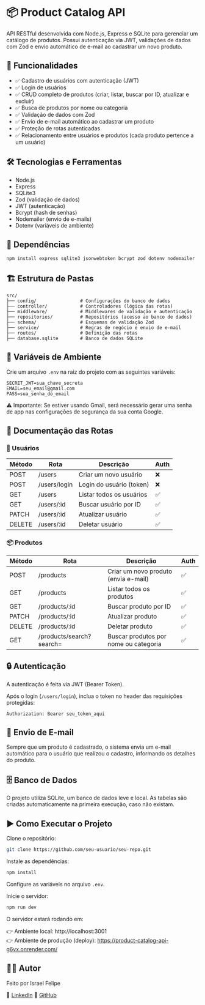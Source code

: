 
# 📦 Product Catalog API

API RESTful desenvolvida com Node.js, Express e SQLite para gerenciar um catálogo de produtos. Possui autenticação via JWT, validações de dados com Zod e envio automático de e-mail ao cadastrar um novo produto.

## 🚀 Funcionalidades
- ✅ Cadastro de usuários com autenticação (JWT)
- ✅ Login de usuários
- ✅ CRUD completo de produtos (criar, listar, buscar por ID, atualizar e excluir)
- ✅ Busca de produtos por nome ou categoria
- ✅ Validação de dados com Zod
- ✅ Envio de e-mail automático ao cadastrar um produto
- ✅ Proteção de rotas autenticadas
- ✅ Relacionamento entre usuários e produtos (cada produto pertence a um usuário)

## 🛠️ Tecnologias e Ferramentas
- Node.js
- Express
- SQLite3
- Zod (validação de dados)
- JWT (autenticação)
- Bcrypt (hash de senhas)
- Nodemailer (envio de e-mails)
- Dotenv (variáveis de ambiente)

## 🔗 Dependências
```bash
npm install express sqlite3 jsonwebtoken bcrypt zod dotenv nodemailer
```

## 🏗️ Estrutura de Pastas
```
src/
├── config/                # Configurações do banco de dados
├── controller/            # Controladores (lógica das rotas)
├── middleware/            # Middlewares de validação e autenticação
├── repositories/          # Repositórios (acesso ao banco de dados)
├── schema/                # Esquemas de validação Zod
├── service/               # Regras de negócio e envio de e-mail
├── routes/                # Definição das rotas
├── database.sqlite        # Banco de dados SQLite
```

## 🔑 Variáveis de Ambiente
Crie um arquivo `.env` na raiz do projeto com as seguintes variáveis:

```
SECRET_JWT=sua_chave_secreta
EMAIL=seu_email@gmail.com
PASS=sua_senha_do_email
```

⚠️ Importante: Se estiver usando Gmail, será necessário gerar uma senha de app nas configurações de segurança da sua conta Google.

## 📝 Documentação das Rotas

### 🔑 Usuários
| Método | Rota          | Descrição                  | Auth |
|--------|----------------|----------------------------|------|
| POST   | /users         | Criar um novo usuário      | ❌   |
| POST   | /users/login   | Login do usuário (token)   | ❌   |
| GET    | /users         | Listar todos os usuários   | ✅   |
| GET    | /users/:id     | Buscar usuário por ID      | ✅   |
| PATCH  | /users/:id     | Atualizar usuário          | ✅   |
| DELETE | /users/:id     | Deletar usuário            | ✅   |

### 📦 Produtos
| Método | Rota                    | Descrição                                    | Auth |
|--------|--------------------------|-----------------------------------------------|------|
| POST   | /products                | Criar um novo produto (envia e-mail)         | ✅   |
| GET    | /products                | Listar todos os produtos                     | ✅   |
| GET    | /products/:id            | Buscar produto por ID                        | ✅   |
| PATCH  | /products/:id            | Atualizar produto                            | ✅   |
| DELETE | /products/:id            | Deletar produto                              | ✅   |
| GET    | /products/search?search= | Buscar produtos por nome ou categoria        | ✅   |

## 🔒 Autenticação
A autenticação é feita via JWT (Bearer Token).

Após o login (`/users/login`), inclua o token no header das requisições protegidas:

```
Authorization: Bearer seu_token_aqui
```

## 📧 Envio de E-mail
Sempre que um produto é cadastrado, o sistema envia um e-mail automático para o usuário que realizou o cadastro, informando os detalhes do produto.

## 🗄️ Banco de Dados
O projeto utiliza SQLite, um banco de dados leve e local. As tabelas são criadas automaticamente na primeira execução, caso não existam.

## ▶️ Como Executar o Projeto

Clone o repositório:

```bash
git clone https://github.com/seu-usuario/seu-repo.git
```

Instale as dependências:

```bash
npm install
```

Configure as variáveis no arquivo `.env`.

Inicie o servidor:

```bash
npm run dev
```

O servidor estará rodando em:

👉 Ambiente local: http://localhost:3001  
👉 Ambiente de produção (deploy): https://product-catalog-api-g6vx.onrender.com/

## 👨‍💻 Autor
Feito por Israel Felipe

🔗 [LinkedIn](https://www.linkedin.com/in/israelbrands/)
🔗 [GitHub](https://github.com/Israel-ops-cmd)

